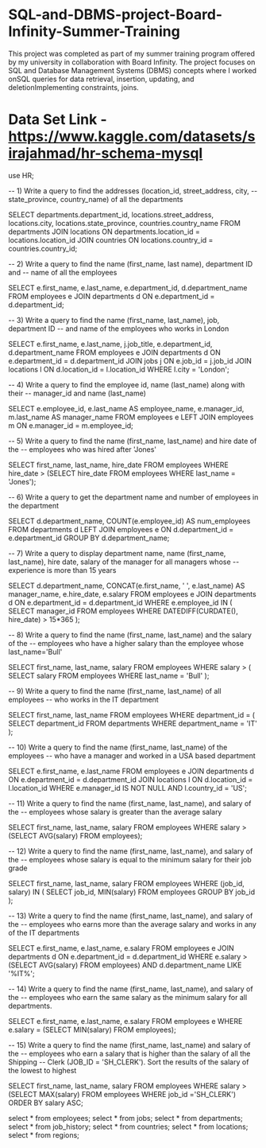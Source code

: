 # SQL-and-DBMS-project-Board-Infinity-Summer-Training
This project was completed as part of my summer training program offered by my university in collaboration with Board Infinity. The project focuses on SQL and Database Management Systems (DBMS) concepts where I worked onSQL queries for data retrieval, insertion, updating, and deletionImplementing constraints, joins.

# Data Set Link - https://www.kaggle.com/datasets/sirajahmad/hr-schema-mysql


use HR;

-- 1) Write a query to find the addresses (location_id, street_address, city,
-- state_province, country_name) of all the departments


SELECT 
    departments.department_id, 
    locations.street_address, 
    locations.city, 
    locations.state_province, 
    countries.country_name
FROM 
    departments
JOIN 
    locations ON departments.location_id = locations.location_id
JOIN 
    countries ON locations.country_id = countries.country_id;


-- 2) Write a query to find the name (first_name, last name), department ID and
-- name of all the employees


SELECT e.first_name, e.last_name, e.department_id, d.department_name
FROM employees e
JOIN departments d ON e.department_id = d.department_id;


-- 3) Write a query to find the name (first_name, last_name), job, department ID
-- and name of the employees who works in London


SELECT e.first_name, e.last_name, j.job_title, e.department_id, d.department_name
FROM employees e
JOIN departments d ON e.department_id = d.department_id
JOIN jobs j ON e.job_id = j.job_id
JOIN locations l ON d.location_id = l.location_id
WHERE l.city = 'London';


-- 4) Write a query to find the employee id, name (last_name) along with their
-- manager_id and name (last_name)


SELECT e.employee_id, e.last_name AS employee_name, e.manager_id, m.last_name AS
manager_name
FROM employees e
LEFT JOIN employees m ON e.manager_id = m.employee_id;


-- 5) Write a query to find the name (first_name, last_name) and hire date of the
-- employees who was hired after 'Jones'

SELECT first_name, last_name, hire_date
FROM employees
WHERE hire_date > (SELECT hire_date FROM employees WHERE last_name = 'Jones');


-- 6) Write a query to get the department name and number of employees in the department


SELECT d.department_name, COUNT(e.employee_id) AS num_employees
FROM departments d
LEFT JOIN employees e ON d.department_id = e.department_id
GROUP BY d.department_name;


-- 7) Write a query to display department name, name (first_name, last_name), hire date, salary of the manager for all managers whose 
-- experience is more than 15 years


SELECT d.department_name, CONCAT(e.first_name, ' ', e.last_name) AS manager_name,
e.hire_date, e.salary
FROM employees e
JOIN departments d ON e.department_id = d.department_id
WHERE e.employee_id IN (
 SELECT manager_id
 FROM employees
 WHERE DATEDIFF(CURDATE(), hire_date) > 15*365
);


-- 8) Write a query to find the name (first_name, last_name) and the salary of the
-- employees who have a higher salary than the employee whose last_name='Bull'


SELECT first_name, last_name, salary
FROM employees
WHERE salary > (
 SELECT salary
 FROM employees
 WHERE last_name = 'Bull'
);


-- 9) Write a query to find the name (first_name, last_name) of all employees
-- who works in the IT department


SELECT first_name, last_name
FROM employees
WHERE department_id = (
 SELECT department_id
 FROM departments
 WHERE department_name = 'IT'
);


-- 10) Write a query to find the name (first_name, last_name) of the employees
-- who have a manager and worked in a USA based department


SELECT e.first_name, e.last_name
FROM employees e
JOIN departments d ON e.department_id = d.department_id
JOIN locations l ON d.location_id = l.location_id
WHERE e.manager_id IS NOT NULL AND l.country_id = 'US';


-- 11) Write a query to find the name (first_name, last_name), and salary of the
-- employees whose salary is greater than the average salary

SELECT first_name, last_name, salary
FROM employees
WHERE salary > (SELECT AVG(salary) FROM employees);


-- 12) Write a query to find the name (first_name, last_name), and salary of the
-- employees whose salary is equal to the minimum salary for their job grade


SELECT first_name, last_name, salary
FROM employees
WHERE (job_id, salary) IN (
 SELECT job_id, MIN(salary)
 FROM employees
 GROUP BY job_id
);


-- 13) Write a query to find the name (first_name, last_name), and salary of the
-- employees who earns more than the average salary and works in any of the IT departments


SELECT e.first_name, e.last_name, e.salary
FROM employees e
JOIN departments d
ON e.department_id = d.department_id
WHERE e.salary > (SELECT AVG(salary) FROM employees) AND d.department_name
LIKE '%IT%';


-- 14) Write a query to find the name (first_name, last_name), and salary of the
-- employees who earn the same salary as the minimum salary for all departments.


SELECT e.first_name, e.last_name, e.salary
FROM employees e
WHERE e.salary = (SELECT MIN(salary) FROM employees);


-- 15) Write a query to find the name (first_name, last_name) and salary of the
-- employees who earn a salary that is higher than the salary of all the Shipping
-- Clerk (JOB_ID = 'SH_CLERK'). Sort the results of the salary of the lowest to highest


SELECT first_name, last_name, salary
FROM employees
WHERE salary > (SELECT MAX(salary) FROM employees WHERE job_id ='SH_CLERK')
ORDER BY salary ASC;



select * from employees;
select * from jobs;
select * from departments;
select * from job_history;
select * from countries;
select * from locations;
select * from regions;
